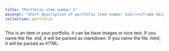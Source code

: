 ```yaml
---
title: "Portfolio item number 1"
excerpt: "Short description of portfolio item number 1<br/><iframe height = 498 width = 510 src="//player.bilibili.com/player.html?aid=371421813&bvid=BV19Z4y1u7rK&cid=214675786&p=1" scrolling="no" border="0" frameborder="no" framespacing="0" allowfullscreen="true"> </iframe>"
collection: portfolio
---
```


This is an item in your portfolio. It can be have images or nice text. If you name the file .md, it will be parsed as markdown. If you name the file .html, it will be parsed as HTML. 
